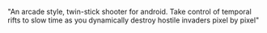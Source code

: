 "An arcade style, twin-stick shooter for android. Take control of temporal rifts to slow time as you dynamically destroy hostile invaders pixel by pixel" 
